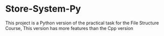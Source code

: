 # Store-System-Py
This project is a Python version of the practical task for the File Structure Course, This version has more features than the Cpp version
